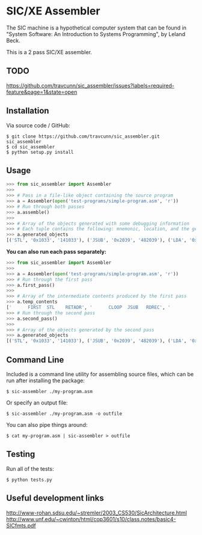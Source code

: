 SIC/XE Assembler
================

The SIC machine is a hypothetical computer system that can be found in "System Software: An Introduction to Systems Programming", by Leland Beck.

This is a 2 pass SIC/XE assembler.

TODO
------------
https://github.com/travcunn/sic_assembler/issues?labels=required-feature&page=1&state=open


Installation
------------

Via source code / GitHub:

    $ git clone https://github.com/travcunn/sic_assembler.git sic_assembler
    $ cd sic_assembler
    $ python setup.py install
    

Usage
-----
```python
>>> from sic_assembler import Assembler
>>>
>>> # Pass in a file-like object containing the source program
>>> a = Assembler(open('test-programs/simple-program.asm', 'r'))
>>> # Run through both passes
>>> a.assemble()
>>>
>>> # Array of the objects generated with some debugging information
>>> # Each tuple contains the following: mnemonic, location, and the generated instruction
>>> a.generated_objects
[('STL', '0x1033', '141033'), ('JSUB', '0x2039', '482039'), ('LDA', '0x1036', '001036'), ('COMP', '0x1030', '281030'), ('JEQ', '0x1015', '301015'), ('JSUB', '0x2061', '482061'), ('J', '0x1003', '3c1003'), ('LDA', '0x102a', '00102a'), ('STA', '0x1039', '0c1039'), ('LDA', '0x102d', '00102d'), ('STA', '0x1036', '0c1036'), ('JSUB', '0x2061', '482061'), ('LDL', '0x1033', '081033'), ('RSUB', 0, '4c0000'), ('BYTE', "C'EOF'", '454f46'), ('WORD', '3', '000003'), ('WORD', '0', '000000'), ('LDX', '0x1030', '041030'), ('LDA', '0x1030', '001030'), ('TD', '0x205d', 'e0205d'), ('JEQ', '0x203f', '30203f'), ('RD', '0x205d', 'd8205d'), ('COMP', '0x1030', '281030'), ('JEQ', '0x2057', '302057'), ('STCH', '0x1039', '541039'), ('TIX', '0x205e', '2c205e'), ('JLT', '0x203f', '38203f'), ('STX', '0x1036', '101036'), ('RSUB', 0, '4c0000'), ('BYTE', "X'F1'", 'F1'), ('WORD', '4096', '001000'), ('LDX', '0x1030', '041030'), ('TD', '0x2079', 'e02079'), ('JEQ', '0x2064', '302064'), ('LDCH', '0x1039', '501039'), ('WD', '0x2079', 'dc2079'), ('TIX', '0x1036', '2c1036'), ('JLT', '0x2064', '382064'), ('RSUB', 0, '4c0000'), ('BYTE', "X'05'", '05')]
```

**You can also run each pass separately:**
```python
>>> from sic_assembler import Assembler
>>>
>>> a = Assembler(open('test-programs/simple-program.asm', 'r'))
>>> # Run through the first pass
>>> a.first_pass()
>>>
>>> # Array of the intermediate contents produced by the first pass
>>> a.temp_contents
['      FIRST  STL    RETADR', '      CLOOP  JSUB   RDREC', '             LDA    LENGTH', '             COMP   ZERO', '             JEQ    ENDFIL', '             JSUB   WRREC', '             J      CLOOP', '      ENDFIL LDA    EOF', '             STA    BUFFER', '             LDA    THREE', '             STA    LENGTH', '             JSUB   WRREC', '             LDL    RETADR', '             RSUB', "      EOF    BYTE   C'EOF'", '      THREE  WORD   3', '      ZERO   WORD   0', '      RETADR RESW   1', '      LENGTH RESW   1', '      BUFFER RESB   4096', '      RDREC  LDX    ZERO', '             LDA    ZERO', '      RLOOP  TD     INPUT', '             JEQ    RLOOP', '             RD     INPUT', '             COMP   ZERO', '             JEQ    EXIT', '             STCH   BUFFER', '             TIX    MAXLEN', '             JLT    RLOOP', '      EXIT   STX    LENGTH', '             RSUB', "      INPUT  BYTE   X'F1'", '      MAXLEN WORD   4096', '      WRREC  LDX    ZERO', '      WLOOP  TD     OUTPUT', '             JEQ    WLOOP', '             LDCH   BUFFER', '             WD     OUTPUT', '             TIX    LENGTH', '             JLT    WLOOP', '             RSUB', "      OUTPUT BYTE   X'05'"]
>>> # Run through the second pass
>>> a.second_pass()
>>>
>>> # Array of the objects generated by the second pass
>>> a.generated_objects
[('STL', '0x1033', '141033'), ('JSUB', '0x2039', '482039'), ('LDA', '0x1036', '001036'), ('COMP', '0x1030', '281030'), ('JEQ', '0x1015', '301015'), ('JSUB', '0x2061', '482061'), ('J', '0x1003', '3c1003'), ('LDA', '0x102a', '00102a'), ('STA', '0x1039', '0c1039'), ('LDA', '0x102d', '00102d'), ('STA', '0x1036', '0c1036'), ('JSUB', '0x2061', '482061'), ('LDL', '0x1033', '081033'), ('RSUB', 0, '4c0000'), ('BYTE', "C'EOF'", '454f46'), ('WORD', '3', '000003'), ('WORD', '0', '000000'), ('LDX', '0x1030', '041030'), ('LDA', '0x1030', '001030'), ('TD', '0x205d', 'e0205d'), ('JEQ', '0x203f', '30203f'), ('RD', '0x205d', 'd8205d'), ('COMP', '0x1030', '281030'), ('JEQ', '0x2057', '302057'), ('STCH', '0x1039', '541039'), ('TIX', '0x205e', '2c205e'), ('JLT', '0x203f', '38203f'), ('STX', '0x1036', '101036'), ('RSUB', 0, '4c0000'), ('BYTE', "X'F1'", 'F1'), ('WORD', '4096', '001000'), ('LDX', '0x1030', '041030'), ('TD', '0x2079', 'e02079'), ('JEQ', '0x2064', '302064'), ('LDCH', '0x1039', '501039'), ('WD', '0x2079', 'dc2079'), ('TIX', '0x1036', '2c1036'), ('JLT', '0x2064', '382064'), ('RSUB', 0, '4c0000'), ('BYTE', "X'05'", '05')]
```


Command Line
------------
Included is a command line utility for assembling source files, which can be run after installing the package:

    $ sic-assembler ./my-program.asm
    
Or specify an output file:

    $ sic-assembler ./my-program.asm -o outfile
    
You can also pipe things around:

    $ cat my-program.asm | sic-assembler > outfile


Testing
-------
Run all of the tests:

    $ python tests.py


Useful development links
------------------------

http://www-rohan.sdsu.edu/~stremler/2003_CS530/SicArchitecture.html
http://www.unf.edu/~cwinton/html/cop3601/s10/class.notes/basic4-SICfmts.pdf
